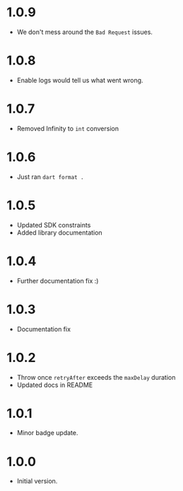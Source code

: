 # 1.0.9

- We don't mess around the `Bad Request` issues.

# 1.0.8

- Enable logs would tell us what went wrong.

# 1.0.7

- Removed Infinity to `int` conversion

# 1.0.6

- Just ran `dart format .`

# 1.0.5

- Updated SDK constraints
- Added library documentation

# 1.0.4

- Further documentation fix :)

# 1.0.3

- Documentation fix

# 1.0.2

- Throw once `retryAfter` exceeds the `maxDelay` duration
- Updated docs in README

# 1.0.1

- Minor badge update.

# 1.0.0

- Initial version.
